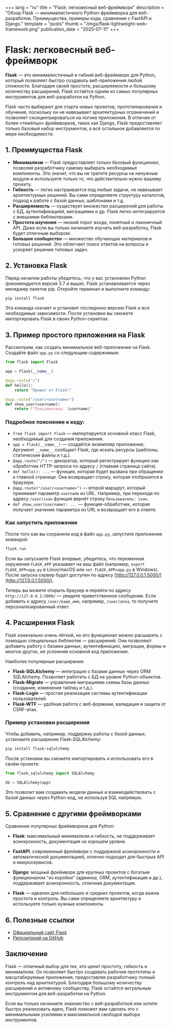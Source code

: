 +++
lang = "ru"
title = "Flask: легковесный веб-фреймворк"
description = "Обзор Flask — минималистичного Python-фреймворка для веб-разработки. Преимущества, примеры кода, сравнение с FastAPI и Django."
template = "posts"
thumb = "/imgs/flask-lightweight-web-framework.png"
publication_date = "2025-07-11"
+++

# Flask: легковесный веб-фреймворк

**Flask** — это минималистичный и гибкий веб-фреймворк для Python, который позволяет быстро создавать веб-приложения любой сложности. Благодаря своей простоте, расширяемости и большому количеству расширений, Flask остаётся одним из самых популярных инструментов для веб-разработки на Python.

Flask часто выбирают для старта новых проектов, прототипирования и обучения, поскольку он не навязывает архитектурных ограничений и позволяет сконцентрироваться на логике приложения. В отличие от более «тяжёлых» фреймворков, таких как Django, Flask предоставляет только базовый набор инструментов, а всё остальное добавляется по мере необходимости.

## 1. Преимущества Flask

- **Минимализм** — Flask предоставляет только базовый функционал, позволяя разработчику самому выбирать необходимые компоненты. Это значит, что вы не тратите ресурсы на ненужные модули и используете только то, что действительно нужно вашему проекту.
- **Гибкость** — легко настраивается под любые задачи, не навязывает архитектурных решений. Вы сами определяете структуру каталогов, подход к работе с базой данных, шаблонами и т.д.
- **Расширяемость** — существует множество расширений для работы с БД, аутентификацией, миграциями и др. Flask легко интегрируется с внешними библиотеками.
- **Простота изучения** — низкий порог входа, понятный и лаконичный API. Даже если вы только начинаете изучать веб-разработку, Flask будет отличным выбором.
- **Большое сообщество** — множество обучающих материалов и готовых решений. Это облегчает поиск ответов на вопросы и ускоряет решение типовых задач.

## 2. Установка Flask

Перед началом работы убедитесь, что у вас установлен Python (рекомендуется версия 3.7 и выше). Flask устанавливается через менеджер пакетов pip. Откройте терминал и выполните команду:

```bash
pip install flask
```

Эта команда скачает и установит последнюю версию Flask и все необходимые зависимости. После установки вы сможете импортировать Flask в своих Python-скриптах.

## 3. Пример простого приложения на Flask

Рассмотрим, как создать минимальное веб-приложение на Flask. Создайте файл `app.py` со следующим содержимым:

```python
from flask import Flask

app = Flask(__name__)

@app.route("/")
def hello():
    return "Привет от Flask!"

@app.route("/user/<username>")
def show_user(username):
    return f"Пользователь: {username}"
```

### Подробное пояснение к коду:
- `from flask import Flask` — импортируется основной класс Flask, необходимый для создания приложения.
- `app = Flask(__name__)` — создаётся экземпляр приложения. Аргумент `__name__` сообщает Flask, где искать ресурсы (шаблоны, статические файлы и т.д.).
- `@app.route("/")` — декоратор, который регистрирует функцию как обработчик HTTP-запроса по адресу `/` (главная страница сайта).
- `def hello(): ...` — функция, которая будет вызвана при обращении к главной странице. Она возвращает строку, которая отобразится в браузере.
- `@app.route("/user/<username>")` — второй маршрут, который принимает параметр `username` из URL. Например, при переходе по адресу `/user/ivan` функция вернёт строку `Пользователь: ivan`.
- `def show_user(username): ...` — функция-обработчик, которая получает значение параметра из URL и возвращает его в ответе.

### Как запустить приложение

После того как вы сохранили код в файл `app.py`, запустите приложение командой:

```bash
flask run
```

Если вы запускаете Flask впервые, убедитесь, что переменная окружения `FLASK_APP` указывает на ваш файл (например, `export FLASK_APP=app.py` в Linux/macOS или `set FLASK_APP=app.py` в Windows). После запуска сервер будет доступен по адресу [http://127.0.0.1:5000/](http://127.0.0.1:5000/).

Теперь вы можете открыть браузер и перейти по адресу `http://127.0.0.1:5000/` — увидите приветственное сообщение. Если добавить к адресу `/user/ваше_имя`, например, `/user/anna`, то получите персонализированный ответ.

## 4. Расширения Flask

Flask изначально очень лёгкий, но его функционал можно расширять с помощью специальных библиотек — расширений. Они позволяют добавить работу с базами данных, аутентификацию, миграции, формы и многое другое, не усложняя основной код приложения.

Наиболее популярные расширения:
- **Flask-SQLAlchemy** — интеграция с базами данных через ORM SQLAlchemy. Позволяет работать с БД на уровне Python-объектов.
- **Flask-Migrate** — управление миграциями схемы базы данных (создание, изменение таблиц и т.д.).
- **Flask-Login** — простая реализация системы аутентификации пользователей.
- **Flask-WTF** — удобная работа с веб-формами, валидация и защита от CSRF-атак.

### Пример установки расширения

Чтобы добавить, например, поддержку работы с базой данных, установите расширение Flask-SQLAlchemy:

```bash
pip install flask-sqlalchemy
```

После установки вы сможете импортировать и использовать его в своём проекте:

```python
from flask_sqlalchemy import SQLAlchemy

db = SQLAlchemy(app)
```

Это позволит вам создавать модели данных и взаимодействовать с базой данных через Python-код, не используя SQL напрямую.

## 5. Сравнение с другими фреймворками

Сравнение популярных фреймворков для Python:

- **Flask**: максимальный минимализм и гибкость, не поддерживает асинхронность, документация на хорошем уровне.
- **FastAPI**: современный фреймворк с поддержкой асинхронности и автоматической документацией, отлично подходит для быстрых API и микросервисов.
- **Django**: мощный фреймворк для крупных проектов с богатым функционалом "из коробки" (админка, ORM, аутентификация и др.), поддерживает асинхронность, отличная документация.

- **Flask** — идеален для небольших и средних проектов, когда важна простота и контроль. Вы сами определяете архитектуру и используете только нужные компоненты.

## 6. Полезные ссылки

- [Официальный сайт Flask](https://flask.palletsprojects.com/)
- [Репозиторий на GitHub](https://github.com/pallets/flask)

## Заключение

Flask — отличный выбор для тех, кто ценит простоту, гибкость и минимализм. Он позволяет быстро создавать рабочие прототипы и масштабируемые приложения, предоставляя разработчику полный контроль над архитектурой. Благодаря большому количеству расширений и активному сообществу, Flask остаётся актуальным инструментом для веб-разработки на Python.

Если вы только начинаете знакомство с веб-разработкой или хотите быстро реализовать идею, Flask поможет вам сделать это с минимальными усилиями и максимальной свободой выбора инструментов. 